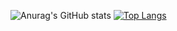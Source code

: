 ![Anurag's GitHub stats](https://github-readme-stats.vercel.app/api?username=Mike-SDG22A&show_icons=true&theme=tokyonight)
[![Top Langs](https://github-readme-stats.vercel.app/api/top-langs/?username=Mike-SDG22A`)](https://github.com/Mike-SDG22A/README.md)
